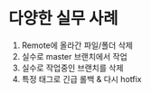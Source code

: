 # 다양한 실무 사례

1. Remote에 올라간 파일/폴더 삭제
2. 실수로 master 브랜치에서 작업
3. 실수로 작업중인 브랜치를 삭제
4. 특정 태그로 긴급 롤백 & 다시 hotfix

